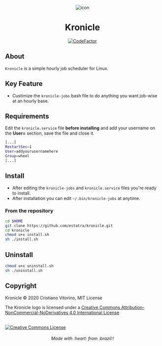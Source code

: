 <p align="center">
    <img src="https://raw.githubusercontent.com/estatra/kronicle/master/kronicle.png"
    alt="icon"/>
</p>

<h1 align="center">
    Kronicle
</h1>

<p align="center">
  <a href="https://www.codefactor.io/repository/github/cristianovitorino/kronicle/">
    <img src="https://www.codefactor.io/repository/github/cristianovitorino/kronicle/badge" alt="CodeFactor">
  </a>
</p>

## About

`Kronicle` is a simple hourly job scheduler for Linux.

## Key Feature
- Custimize the `kronicle-jobs` bash file to do anything you want job-wise at an hourly base.

## Requirements
Edit the `kronicle.service` file **before installing** and add your username on the **User=** section, save the file and close it.

```bash
[...]
RestartSec=1
User=addyourusernamehere
Group=wheel
[...]
```

## Install
- After editing the `kronicle-jobs` and `kronicle.service` files you're ready to install.
- After installation you can edit `~/.bin/kronicle-jobs` at anytime.

### From the repository
```bash
cd $HOME
git clone https://github.com/estatra/kronicle.git
cd kronicle
chmod u+x install.sh
sh ./install.sh
```

## Uninstall

```bash
chmod u+x uninstall.sh
sh ./uninstall.sh
```

## Copyright

Kronicle © 2020 Cristiano Vitorino, MIT License

<div>
The Kronicle logo is licensed under a <a rel="license" href="http://creativecommons.org/licenses/by-nc-nd/4.0/">Creative Commons Attribution-NonCommercial-NoDerivatives 4.0 International License</a>

<br/><a rel="license" href="http://creativecommons.org/licenses/by-nc-nd/4.0/"><img alt="Creative Commons License" style="border-width:0" src="https://licensebuttons.net/l/by-nc-nd/4.0/88x31.png" /></a>
</div>

<h6 align="center">
  Made with :heart: from :brazil:!
</h6>
